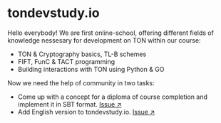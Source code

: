 # tondevstudy.io

Hello everybody! We are first online-school, offering different fields of knowledge nessesary for development on TON within our course:

- TON & Cryptography basics, TL-B schemes
- FIFT, FunC & TACT programming
- Building interactions with TON using Python & GO

Now we need the help of community in two tasks:

- Сome up with a concept for a diploma of course completion and implement it in SBT format. [Issue ↗](https://github.com/TON-DEV-STUDY/ton-dev-study/issues/1)
- Add English version to tondevstudy.io. [Issue ↗](https://github.com/TON-DEV-STUDY/ton-dev-study/issues/2)
